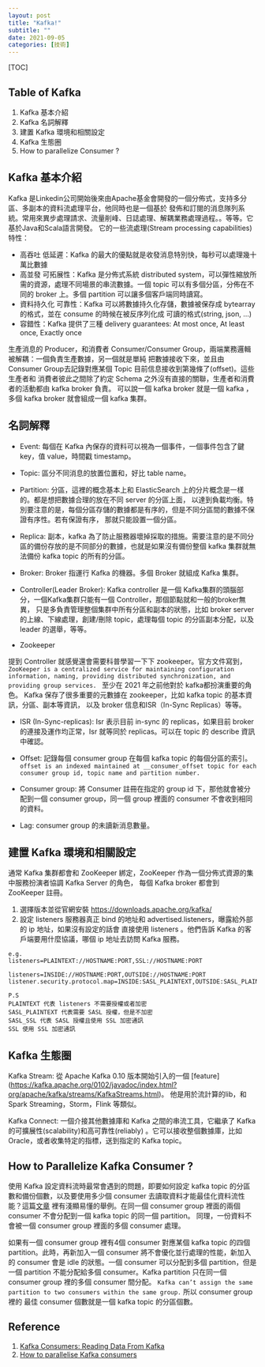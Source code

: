 ```yaml
---
layout: post
title: "Kafka!"
subtitle: ""
date: 2021-09-05
categories: [技術]
---
```


[TOC]

## Table of Kafka

1. Kafka 基本介紹
2. Kafka 名詞解釋
3. 建置 Kafka 環境和相關設定
4. Kafka 生態圈
5. How to parallelize Consumer ?

## Kafka 基本介紹

Kafka 是Linkedin公司開始後來由Apache基金會開發的一個分佈式，支持多分區、多副本的資料流處理平台，他同時也是一個基於
發佈和訂閱的消息隊列系統。常用來異步處理請求、流量削峰、日誌處理、解耦業務處理過程。。等等。它基於Java和Scala語言開發。
它的一些流處理(Stream processing capabilities)特性：

- 高吞吐 低延遲：Kafka 的最大的優點就是收發消息特別快，每秒可以處理幾十萬比數據
- 高並發 可拓展性：Kafka 是分佈式系統 distributed system，可以彈性縮放所需的資源，處理不同場景的串流數據。一個 topic 
可以有多個分區，分佈在不同的 broker 上。多個 partition 可以讓多個客戶端同時讀寫。
- 資料持久化 可靠性：Kafka 可以將數據持久化存儲，數據被保存成 bytearray 的格式，並在 consume 的時候在被反序列化成
可讀的格式(string, json, ...)
- 容錯性：Kafka 提供了三種 delivery guarantees: At most once, At least once, Exactly once

生產消息的 Producer，和消費者 Consumer/Consumer Group，兩端業務邏輯被解耦：一個負責生產數據，另一個就是單純
把數據接收下來，並且由 Consumer Group去記錄對應某個 Topic 目前信息接收到第幾條了(offset)。這些生產者和
消費者彼此之間除了約定 Schema 之外沒有直接的關聯，生產者和消費者的活動都由 kafka broker 負責。
可以說一個 kafka broker 就是一個 kafka ，多個 kafka broker 就會組成一個 kafka 集群。

## 名詞解釋

- Event: 每個在 Kafka 內保存的資料可以視為一個事件，一個事件包含了鍵 key，值 value，時間戳 timestamp。

- Topic: 區分不同消息的放置位置和，好比 table name。

- Partition: 分區，這裡的概念基本上和 ElasticSearch 上的分片概念是一樣的。都是想把數據合理的放在不同 server 的分區上面，
以達到負載均衡。特別要注意的是，每個分區存儲的數據都是有序的，但是不同分區間的數據不保證有序性。若有保證有序，
那就只能設置一個分區。

- Replica: 副本，kafka 為了防止服務器壞掉採取的措施。需要注意的是不同分區的備份存放的是不同部分的數據，也就是如果沒有備份整個
kafka 集群就無法備份 kafka topic 的所有的分區。

- Broker: Broker 指運行 Kafka 的機器。多個 Broker 就組成 Kafka 集群。

- Controller(Leader Broker): Kafka controller 是一個 Kafka集群的頭腦部分，一個Kafka集群只能有一個 Controller，那個節點就和一般的broker無異，
只是多負責管理整個集群中所有分區和副本的狀態，比如 broker server 的上線、下線處理，創建/刪除 topic，處理每個 topic 的分區副本分配，以及 leader
的選舉，等等。

- Zookeeper

提到 Controller 就感覺還會需要科普學習一下下 zookeeper。官方文件寫到，
`ZooKeeper is a centralized service for maintaining configuration information, naming,
 providing distributed synchronization, and providing group services. `
至少在 2021 年之前他對於 kafka都扮演重要的角色。 
Kafka 保存了很多重要的元數據在 zookeeper，比如 kafka topic 的基本資訊，分區、副本等資訊，
以及 broker 信息和ISR（In-Sync Replicas）等等。

- ISR (In-Sync-replicas): Isr 表示目前 in-sync 的 replicas，如果目前 broker 的連接及運作均正常，Isr 就等同於 replicas。可以在 topic 的
describe 資訊中確認。

- Offset: 記錄每個 consumer group 在每個 kafka topic 的每個分區的索引。
`offset is an indexed maintained at __consumer_offset topic for each consumer group id, topic name and partition number.`

- Consumer group: 將 Consumer 註冊在指定的 group id 下，那他就會被分配到一個 consumer group，同一個 group 
裡面的 consumer 不會收到相同的資料。

- Lag: consumer group 的未讀新消息數量。


## 建置 Kafka 環境和相關設定

通常 Kafka 集群都會和 ZooKeeper 綁定，ZooKeeper 作為一個分佈式資源的集中服務扮演者協調 Kafka Server 的角色，
每個 Kafka broker 都會到 ZooKeeper 註冊。

1. 選擇版本並從官網安裝 https://downloads.apache.org/kafka/
2. 設定 listeners 服務器真正 bind 的地址和 advertised.listeners，曝露給外部的 ip 地址，如果沒有設定的話會
   直接使用 listeners 。他們告訴 Kafka 的客戶端要用什麼協議，哪個 ip 地址去訪問 Kafka 服務。

```angular2html
e.g. 
listeners=PLAINTEXT://HOSTNAME:PORT,SSL://HOSTNAME:PORT

listeners=INSIDE://HOSTNAME:PORT,OUTSIDE://HOSTNAME:PORT
listener.security.protocol.map=INSIDE:SASL_PLAINTEXT,OUTSIDE:SASL_PLAINTEXT

P.S 
PLAINTEXT 代表 listeners 不需要授權或者加密
SASL_PLAINTEXT 代表需要 SASL 授權，但是不加密
SASL_SSL 代表 SASL 授權且使用 SSL 加密通訊
SSL 使用 SSL 加密通訊
```

## Kafka 生態圈

Kafka Stream: 從 Apache Kafka 0.10 版本開始引入的一個 [feature]
(https://kafka.apache.org/0102/javadoc/index.html?org/apache/kafka/streams/KafkaStreams.html)。
他是用於流計算的lib，和 Spark Streaming，Storm，Flink 等類似。

Kafka Connect: 一個介接其他數據庫和 Kafka 之間的串流工具，它繼承了 Kafka 的可擴展性(scalability)和高可靠性(reliably)
。它可以接收整個數據庫，比如 Oracle，或者收集特定的指標，送到指定的 Kafka topic。


## How to Parallelize Kafka Consumer ?

使用 Kafka 設定資料流時最常會遇到的問題，即要如何設定 kafka topic 的分區數和備份個數，以及要使用多少個 consumer
去讀取資料才能最佳化資料流性能？這篇[文章](https://medium.com/@jhansireddy007/how-to-parallelise-kakfa-consumers-59c8b0bbc37a)
裡有淺顯易懂的舉例。在同一個 consumer group 裡面的兩個 consumer 不會分配到一個 kafka topic 的同一個 partition。
同理，一份資料不會被一個 consumer group 裡面的多個 consumer 處理。

如果有一個 consumer group 裡有4個 consumer 對應某個 kafka topic 的四個 partition。此時，再新加入一個 consumer
將不會優化並行處理的性能，新加入的 consumer 會是 idle 的狀態。一個 consumer 可以分配到多個 partition，但是一個 partition
不能分配給多個 consumer。Kafka partition 只在同一個 consumer group 裡的多個 consumer 間分配。
`Kafka can’t assign the same partition to two consumers within the same group.` 所以 consumer group 裡的
最佳 consumer 個數就是一個 kafka topic 的分區個數。


## Reference

1. [Kafka Consumers: Reading Data From Kafka](https://www.oreilly.com/library/view/kafka-the-definitive/9781491936153/ch04.html)
2. [How to parallelise Kafka consumers](https://medium.com/@jhansireddy007/how-to-parallelise-kafka-consumers-59c8b0bbc37a)
